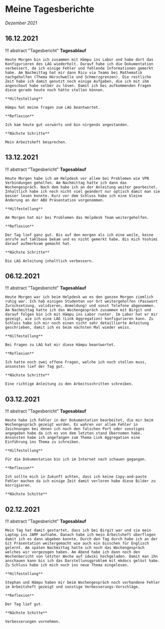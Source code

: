 # **Meine Tagesberichte**
*Dezember 2021*

## **16.12.2021**

!!! abstract "Tagesbericht"
    **Tagesablauf**

    Heute Morgen bin ich zusammen mit Hämpu ins Labor und habe dort das Konfigurieren des LAG wiederholt. Darauf habe ich die Dokumentation verbessert, da ich einige Fehler und fehlende Informationen gemerkt habe. Am Nachmittag hat mir dann Rico via Teams bei Mathematik nachgeholfen (Thema Hörschwelle und Schmerzgrenzen). Die restliche Zeit habe ich damit genutzt noch einige Aufgaben, die ich mit ihm angeschaut habe selber zu lösen. Damit ich bei aufkommenden Fragen diese gerade heute noch hätte stellen können.

    **Hilfestellung**

    Hämpu hat meine fragen zum LAG beantwortet.

    **Reflexion**

    Ich kam heute gut vorwärts und bin nirgends angestanden.

    **Nächste Schritte**

    Mein Arbeitsheft besprechen.

## **13.12.2021**

!!! abstract "Tagesbericht"
    **Tagesablauf**

    Heute Morgen habe ich am Helpdesk vor allem bei Problemen wie VPN Verbindungen geholfen. Am Nachmittag hatte ich dann das Wochengespräch. Nach dem habe ich an der Anleitung weiter gearbeitet. Inhaltlich habe ich noch nicht viel geändert nur optisch damit man sie besser lesen konnte. Kurz vor dem Schluss habe ich eine kleine Änderung an der ABU Präsentation vorgenommen.

    **Hilfestellung**

    Am Morgen hat mir bei Problemen das Helpdesk Team weitergeholfen.

    **Reflexion**

    Der Tag lief ganz gut. Bis auf den morgen als ich eine weile, keine anrufe auf taklbase bekam und es nicht gemerkt habe. Bis mich Yoshimi darauf aufmerksam gemacht hat.

    **Nächste Schritte**

    Die LAG Anleitung inhaltlich verbessern.

## **06.12.2021**

!!! abstract "Tagesbericht"
    **Tagesablauf**

    Heute Morgen war ich beim Helpdesk wo es den ganzen Morgen ziemlich ruhig war. Ich hab einigen Studenten vor Ort weitergeholfen (Passwort Zurücksetzung, validieren, Anmeldung) und sonst Telefone abgenommen. Am Nachmittag hatte ich das Wochengespräch zusammen mit Birgit und darauf folgen bin ich mit Hämpu ins Labor runter. Im Labor hat er mir gezeigt, wie ich eine LAG (Link Aggregation) konfigurieren kann. Zu Schluss habe ich mir noch einen nicht sehr detaillierte Anleitung geschrieben, damit ich es beim nächsten Mal wieder weiss. 

    **Hilfestellung**

    Bei Fragen zu LAG hat mir diese Hämpu beantwortet.

    **Reflexion**

    Ich hatte noch zwei offene Fragen, welche ich noch stellen muss, ansonsten lief der Tag gut.

    **Nächste Schritte**

    Eine richtige Anleitung zu den Arbeitsschritten schreiben.

## **03.12.2021**

!!! abstract "Tagesbericht"
    **Tagesablauf**

    Heute habe ich Fehler in der Dokumentation bearbeitet, die mir beim Wochengespräch gezeigt wurden. Es wahren vor allem Fehler in Zeichnungen bei denen ich noch den falschen Port oder sonstiges angegeben habe da ich es von dem letzten stand Übernomen habe. Ansonsten habe ich angefangen zum Thema Link Aggregation eine Einführung ins Thema zu schreiben.

    **Hilfestellung**

    Für die Dokumentation bin ich im Internet nach schauen gegangen.

    **Reflexion**

    Ich sollte mich in Zukunft achten, dass ich keine Copy-and-paste Fehler machen da ich einige Zeit damit verloren habe diese Bilder zu korrigieren.

    **Nächste Schitte**



## **02.12.2021**

!!! abstract "Tagesbericht"
    **Tagesablauf**

    Mein Tag hat damit gestartet, dass ich bei Birgit war und sie mein Laptop ins JAMF aufnahm. Danach habe ich mein Arbeitsheft überflogen damit ich es dann abgeben konnte. Durch den Tag durch habe ich an der Git Präsentation weitergemacht wie auch ein bisschen für Englisch gelernt. Am späten Nachmittag hatte ich noch das Wochengespräch welches wir vorgezogen haben. Am Abend habe ich dann noch den Wochenbericht von letzter Woche auf idwiki hochgeladen. Damit man ihn anschauen kann bis ich das Darstellunsgproblem mit mkdocs gelöst habe. Zu Schluss habe ich mich noch ins neue Thema eingelesen.

    **Hilfestellung**

    Stephan und Hämpu haben mir beim Wochengespräch noch vorhandene Fehler im Arbeitsheft gezeigt und sonstige Verbesserungs-Vorschläge.

    **Reflexion**

    Der Tag lief gut.

    **Nächste Schitte**

    Verbesserungen vornehmen.
